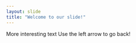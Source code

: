 ```yaml
---
layout: slide
title: "Welcome to our slide!"
---
```

More interesting text
Use the left arrow to go back!
